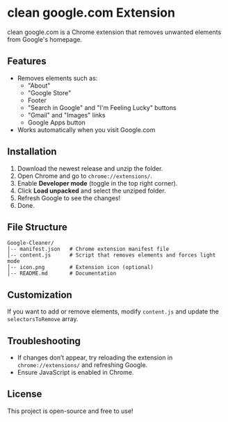 # clean google.com Extension
[](https://github.com/user-attachments/assets/2fb3e7ab-d0c0-4283-bb39-30c1183f638d)

clean google.com is a Chrome extension that removes unwanted elements from Google's homepage.

## Features

- Removes elements such as:
  - "About"
  - "Google Store"
  - Footer
  - "Search in Google" and "I'm Feeling Lucky" buttons
  - "Gmail" and "Images" links
  - Google Apps button
- Works automatically when you visit Google.com

## Installation

1. Download the newest release and unzip the folder.
2. Open Chrome and go to `chrome://extensions/`.
3. Enable **Developer mode** (toggle in the top right corner).
4. Click **Load unpacked** and select the unziped folder. 
5. Refresh Google to see the changes!
6. Done.

## File Structure

```
Google-Cleaner/
│-- manifest.json   # Chrome extension manifest file
│-- content.js      # Script that removes elements and forces light mode
│-- icon.png        # Extension icon (optional)
│-- README.md       # Documentation
```

## Customization

If you want to add or remove elements, modify `content.js` and update the `selectorsToRemove` array.

## Troubleshooting

- If changes don’t appear, try reloading the extension in `chrome://extensions/` and refreshing Google.
- Ensure JavaScript is enabled in Chrome.

## License

This project is open-source and free to use!
